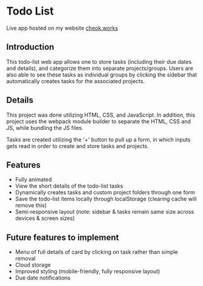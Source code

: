 # Todo List 
Live app hosted on my website [cheok.works](https://cheok.works/todo-list/dist/index.html)
## Introduction
This todo-list web app allows one to store tasks (including their due dates and details), and categorize them into separate projects/groups. Users are also able to see these tasks as individual groups by clicking the sidebar that automatically creates tasks for the associated projects.
## Details
This project was done utilizing HTML, CSS, and JavaScript. In addition, this project uses the webpack module builder to separate the HTML, CSS and JS, while bundling the JS files.

Tasks are created utilizing the '+' button to pull up a form, in which inputs gets read in order to create and store tasks and projects.

## Features
- Fully animated
- View the short details of the todo-list tasks
- Dynamically creates tasks and custom project folders through one form
- Save the todo-list items locally through localStorage (clearing cache will remove this)
- Semi-responsive layout (note: sidebar & tasks remain same size across devices & screen sizes)

## Future features to implement
- Menu of full details of card by clicking on task rather than simple removal
- Cloud storage
- Improved styling (mobile-friendly, fully responsive layout)
- Due date notifications
